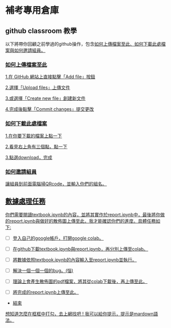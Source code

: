 # 補考專用倉庫
## github classroom 教學
以下將帶你回顧之前學過的github操作，包含<u>如何上傳檔案至此<u>、<u>如何下載此處檔案<u>與<u>如何邀請組員<u>。

### 如何上傳檔案至此
1.在 GitHub 網站上直接點擊「Add file」按鈕

2.選擇「Upload files」上傳文件

3.或選擇「Create new file」創建新文件

4.完成後點擊「Commit changes」提交更改

### 如何下載此處檔案
1.在你要下載的檔案上點一下

2.看見右上角有三個點，點一下

3.點選download，完成

### 如何邀請組員
讓組員到前面電腦掃QRcode，並輸入你們的組名。

## 數據處理任務
你們需要閱讀textbook.ipynb的內容，並將其實作於report.ipynb中，最後將你做的report.ipynb與做好的散佈圖上傳至此，我才能確認你們的進度。具體任務如下:

- [ ] 登入自己的google帳戶，打開google colab。

- [ ] 在github下載textbook.ipynb與report.ipynb，再分別上傳至colab。

- [ ] 將數據依照textbook.ipynb的內容輸入至report.ipynb並執行。

- [ ] 解決一個一個一個的bug。(惱)

- [ ] 理論上會產生散佈圖的pdf檔案，將其從colab下載後，再上傳至此。

- [ ] 將完成的report.ipynb上傳至此。

- 結束

想知道怎麼在框框中打勾，去上網找吧 ! 我可以給你提示，提示是mardown語法。
